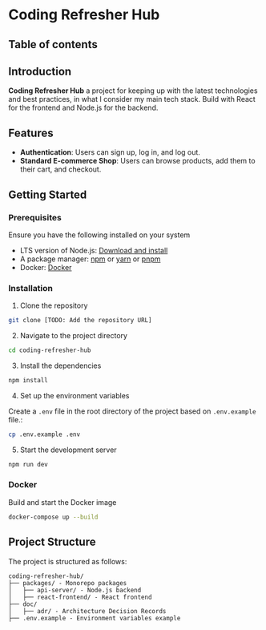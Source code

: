# Coding Refresher Hub

## Table of contents

## Introduction

**Coding Refresher Hub** a project for keeping up with the latest technologies and best practices, in what I consider my main tech stack.
Build with React for the frontend and Node.js for the backend.

## Features

- **Authentication**: Users can sign up, log in, and log out.
- **Standard E-commerce Shop**: Users can browse products, add them to their cart, and checkout.

## Getting Started

### Prerequisites

Ensure you have the following installed on your system

- LTS version of Node.js: [Download and install](https://nodejs.org/)
- A package manager: [npm](https://www.npmjs.com/) or [yarn](https://yarnpkg.com/) or [pnpm](https://pnpm.io/)
- Docker: [Docker](https://www.docker.com/)

### Installation

1. Clone the repository

```bash
git clone [TODO: Add the repository URL]
```

2. Navigate to the project directory

```bash
cd coding-refresher-hub
```

3. Install the dependencies

```bash
npm install
```

4. Set up the environment variables

Create a `.env` file in the root directory of the project based on `.env.example` file.:

```bash
cp .env.example .env
```

5. Start the development server

```bash
npm run dev
```

### Docker

Build and start the Docker image

```bash
docker-compose up --build
```

## Project Structure

The project is structured as follows:
  
```plaintext
coding-refresher-hub/
├── packages/ - Monorepo packages
│   ├── api-server/ - Node.js backend
│   ├── react-frontend/ - React frontend
├── doc/ 
│   ├── adr/ - Architecture Decision Records
├── .env.example - Environment variables example

```
